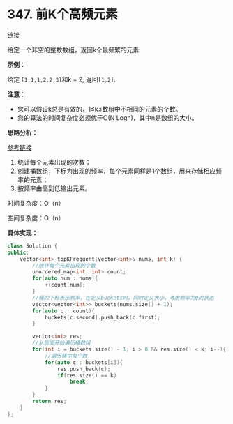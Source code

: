 # 347. 前K个高频元素

[链接](https://leetcode-cn.com/problems/top-k-frequent-elements/description/)

给定一个非空的整数数组，返回k个最频繁的元素

**示例**：

给定 `[1,1,1,2,2,3]`和k = 2, 返回`[1,2]`.

**注意**：

- 您可以假设k总是有效的，1≤k≤数组中不相同的元素的个数。
- 您的算法的时间复杂度必须优于O(N Logn)，其中n是数组的大小。

**思路分析：**

[参考链接](https://github.com/arkingc/leetcode/tree/master/347.Top%20K%20Frequent%20Elements)

1. 统计每个元素出现的次数；
2. 创建桶数组，下标为出现的频率，每个元素同样是1个数组，用来存储相应频率的元素；
3. 按频率由高到低输出元素。

时间复杂度：O（n）

空间复杂度：O（n）

**具体实现：**

```c++
class Solution {
public:
    vector<int> topKFrequent(vector<int>& nums, int k) {
        //统计每个元素出现的个数
        unordered_map<int, int> count;
        for(auto num : nums){
            ++count[num];
        }
		//桶的下标表示频率，在定义buckets时，同时定义大小，考虑频率为0的状态
        vector<vector<int>> buckets(nums.size() + 1);
        for(auto c : count){
            buckets[c.second].push_back(c.first);
        }

        vector<int> res;
        //从后面开始遍历桶数组
        for(int i = buckets.size() - 1; i > 0 && res.size() < k; i--){
            //遍历桶中每个数
            for(auto c : buckets[i]){
                res.push_back(c);
                if(res.size() == k)
                    break;
            }
        }
        return res;
    }
};
```

